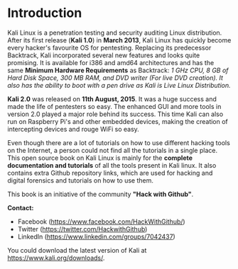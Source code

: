 
# Introduction

Kali Linux is a penetration testing and security auditing Linux distribution. After its first release (**Kali 1.0**) in **March 2013**, Kali Linux has quickly become every hacker's favourite OS for pentesting. Replacing its predecessor Backtrack, Kali incorporated several new features and looks quite promising. It is available for i386 and amd64 architectures and has the same **Minimum Hardware Requirements** as Backtrack: *1 GHz CPU, 8 GB of Hard Disk Space, 300 MB RAM, and DVD writer (For live DVD creation). It also has the ability to boot with a pen drive as Kali is Live Linux Distribution.*

**Kali 2.0** was released on **11th August, 2015**. It was a huge success and made the life of pentesters so easy. The enhanced GUI and more tools in version 2.0 played a major role behind its success. This time Kali can also run on Raspberry Pi's and other embedded devices, making the creation of intercepting devices and rouge WiFi so easy.

Even though there are a lot of tutorials on how to use different hacking tools on the Internet, a person could not find all the tutorials in a single place. This open source book on Kali Linux is mainly for the **complete documentation and tutorials** of all the tools present in Kali linux. It also contains extra Github repository links, which are used for hacking and digital forensics and tutorials on how to use them.

This book is an initiative of the community **"Hack with Github"**.

**Contact:**
- Facebook (https://www.facebook.com/HackWithGithub/)
- Twitter (https://twitter.com/HackwithGithub)
- LinkedIn (https://www.linkedin.com/groups/7042437)

You could download the latest version of Kali at https://www.kali.org/downloads/.